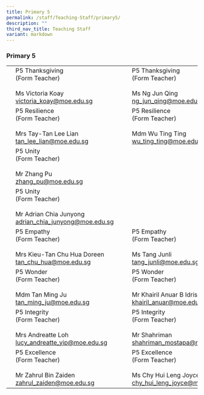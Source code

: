 ```yaml
---
title: Primary 5
permalink: /staff/Teaching-Staff/primary5/
description: ""
third_nav_title: Teaching Staff
variant: markdown
---
```

### Primary 5


|  	|  	|  	|  	|  	|
|---	|---	|---	|---	|---	|
|  	| P5 Thanksgiving<br>(Form Teacher)<br><br>Ms Victoria Koay<br>victoria_koay@moe.edu.sg	|   	| 	| P5 Thanksgiving<br>(Form Teacher)<br><br> Ms Ng Jun Qing<br>ng_jun_qing@moe.edu.sg|
| 	| P5 Resilience<br>(Form Teacher)<br><br>Mrs Tay-Tan Lee Lian<br>tan_lee_lian@moe.edu.sg|   	|	| P5 Resilience <br>(Form Teacher)<br><br>Mdm Wu Ting Ting<br>wu_ting_ting@moe.edu.sg	|
| 	| P5 Unity <br>(Form Teacher)<br><br>Mr Zhang Pu<br>zhang_pu@moe.edu.sg
| 	| P5 Unity<br>(Form Teacher)<br><br>Mr Adrian Chia Junyong<br>adrian_chia_junyong@moe.edu.sg
| 	| P5 Empathy<br>(Form Teacher)<br><br> Mrs Kieu-Tan Chu Hua Doreen<br>tan_chu_hua@moe.edu.sg 	|   	|	| P5 Empathy<br>(Form Teacher)<br><br> Ms Tang Junli<br>tang_junli@moe.edu.sg	|
| 	| P5 Wonder<br>(Form Teacher)<br><br>Mdm Tan Ming Ju<br>tan_ming_ju@moe.edu.sg	|   	| 	| P5 Wonder<br>(Form Teacher)<br><br>Mr Khairil Anuar B Idris<br>khairil_anuar@moe.edu.sg	|
| 	| P5 Integrity<br>(Form Teacher)<br><br>Mrs Andreatte Loh<br>lucy_andreatte_yip@moe.edu.sg	|   	|  	| P5 Integrity<br>(Form Teacher)<br><br>Mr Shahriman<br>shahriman_mostapa@moe.edu.sg	|
| 	| P5 Excellence<br>(Form Teacher)<br><br>Mr Zahrul Bin Zaiden<br>zahrul_zaiden@moe.edu.sg	|   	| 	| P5 Excellence<br>(Form Teacher)<br><br>Ms Chy Hui Leng Joyce<br>chy_hui_leng_joyce@moe.edu.sg 	|